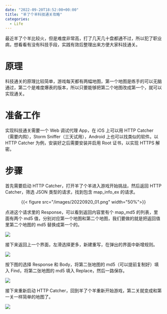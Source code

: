 ```yaml
---
date: "2022-09-20T18:52:00+00:00"
title: "羊了个羊科技通关攻略"
categories:
  - Life
---
```


最近羊了个羊比较火，但是难度非常高，打了几天几十盘都通不过，所以犯了职业病，想看看有没有科技手段，实践有效后整理出来方便大家科技通关。

# 原理

科技通关的原理比较简单，游戏每天都有两幅地图，第一个地图是练手的可以无脑通过，第二个是难度爆表的版本，所以只要能够把第二个地图改成第一个，就可以实现通关。

# 准备工作

实现科技通关需要一个 Web 调试代理 App，在 iOS 上可以用 HTTP Catcher（需要内购），Storm Sniffer（三天试用），Android 上也可以找类似的软件。以 HTTP Catcher 为例，安装好之后需要安装并启用 Root 证书，以实现 HTTPS 解密。

# 步骤

首先需要启动 HTTP Catcher，打开羊了个羊进入游戏开始挑战，然后返回 HTTP Catcher，筛选 JSON 类型的请求，找到包含 map_info_ex 的请求。

<center>{{< figure src="/images/20220920_01.png" width="50%">}}</center>

点进这个请求里的 Response，可以看到返回内容里有个 map_md5 的列表，里面有两个 md5 值，分别对应第一个地图和第二个地图，我们要做的就是把返回值里第二个地图的 md5 替换成第一个的。

![](/images/20220920_02.png)

接下来返回上一个界面，左滑选择更多，新建重写，在弹出的界面中新增规则。

![](/images/20220920_03.png)

按下图的选择 Response 和 Body，将第二张地图的 md5（可以提前复制好）填入 Find，将第二张地图的 md5 填入 Replace，然后一路保存。

![](/images/20220920_04.png)

接下来重新启动 HTTP Catcher，回到羊了个羊重新开始游戏，第二关就变成和第一关一样简单的地图了。

![](/images/20220920_05.png)
